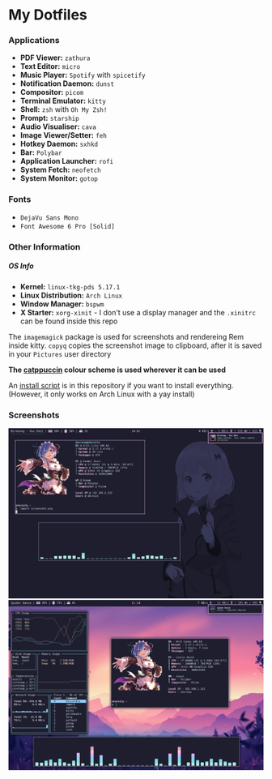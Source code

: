 #  My Dotfiles
### Applications
- **PDF Viewer:** `zathura`
- **Text Editor:** `micro`
- **Music Player:** `Spotify` with `spicetify`
- **Notification Daemon:** `dunst`
- **Compositor:** `picom`
- **Terminal Emulator:** `kitty`
- **Shell:** `zsh` with `Oh My Zsh!`
- **Prompt:** `starship`
- **Audio Visualiser:** `cava` 
- **Image Viewer/Setter:** `feh`
- **Hotkey Daemon:** `sxhkd`
- **Bar:** `Polybar`
- **Application Launcher:** `rofi`
- **System Fetch:** `neofetch`
- **System Monitor:** `gotop`

### Fonts
- `DejaVu Sans Mono`
- `Font Awesome 6 Pro [Solid]`

### Other Information
##### OS Info
- **Kernel:** `linux-tkg-pds 5.17.1`
- **Linux Distribution:** `Arch Linux`
- **Window Manager:** `bspwm`
- **X Starter:** `xorg-xinit` - I don't use a display manager and the `.xinitrc` can be found inside this repo

The `imagemagick` package is used for screenshots and rendereing Rem inside kitty. `copyq` copies the screenshot image to clipboard, after it is saved in your `Pictures` user directory

**The [catppuccin](https://github.com/catppuccin/catppuccin) colour scheme is used wherever it can be used**

An [install script](https://github.com/devraza/dotfiles/blob/main/install.sh) is in this repository if you want to install everything.
(However, it only works on Arch Linux with a yay install)

### Screenshots
![Screenshot](https://github.com/devraza/dotfiles/blob/main/screenshot.png)
![Screenshot](https://github.com/devraza/dotfiles/blob/main/screenshot2.png)
